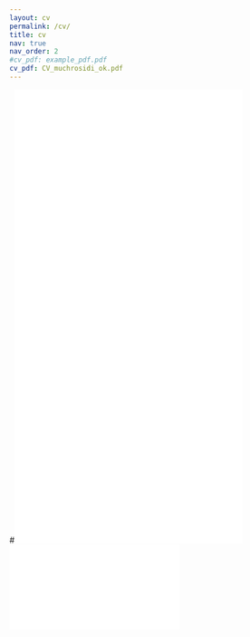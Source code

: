 ```yaml
---
layout: cv
permalink: /cv/
title: cv
nav: true
nav_order: 2
#cv_pdf: example_pdf.pdf
cv_pdf: CV_muchrosidi_ok.pdf
---
```

#<embed src="{{ '/assets/pdf/CV_muchrosidi_ok.pdf' }}" width="80%" height="800px" type="application/pdf">
<embed src="{{ '/assets/pdf/CV_muchrosidi_ok.pdf' }}" type="application/pdf">








